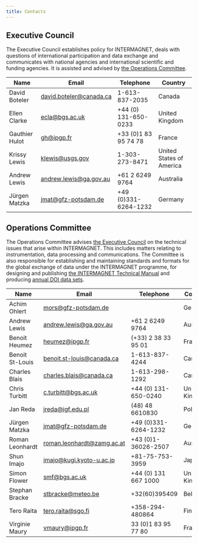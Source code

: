 ```yaml
---
title: Contacts
---
```


## Executive Council

The Executive Council establishes policy for INTERMAGNET, deals with questions of international participation and data exchange and communicates with national agencies and international scientific and funding agencies. It is assisted and advised by [the Operations Committee](#operations-committee).

| Name |  Email | Telephone | Country |
|------|--------|-----------|---------|
| David Boteler | david.boteler@canada.ca | 1-613-837-2035 | Canada |
| Ellen Clarke | ecla@bgs.ac.uk | +44 (0) 131-650-0233 | United Kingdom |
| Gauthier Hulot | gh@ipgp.fr | +33 (0)1 83 95 74 78 | France |
| Krissy Lewis | klewis@usgs.gov | 1-303-273-8471 | United States of America |
| Andrew Lewis | andrew.lewis@ga.gov.au | +61 2 6249 9764 | Australia |
| Jürgen Matzka | jmat@gfz-potsdam.de | +49 (0)331-6264-1232 | Germany |

## Operations Committee

The Operations Committee advises [the Executive Council](#executive-council) on the technical issues that arise within INTERMAGNET. This includes matters relating to instrumentation, data processing and communications. The Committee is also responsible for establishing and maintaining standards and formats for the global exchange of data under the INTERMAGNET programme, for designing and publishing [the INTERMAGNET Technical Manual](/docs/Technical-Manual/technical_manual.pdf) and producing [annual DOI data sets](/data_conditions.md).

| Name |  Email | Telephone | Country |
|------|--------|-----------|---------|
| Achim Ohlert | mors@gfz-potsdam.de |  | Germany |
| Andrew Lewis | andrew.lewis@ga.gov.au | +61 2 6249 9764 | Australia |
| Benoit Heumez | heumez@ipgp.fr | (+33) 2 38 33 95 01 | France |
| Benoit St-Louis | benoit.st-louis@canada.ca | 1-613-837-4244 | Canada |
| Charles Blais | charles.blais@canada.ca | 1-613-298-1292 | Canada |
| Chris Turbitt | c.turbitt@bgs.ac.uk | +44 (0) 131-650-0240 | United Kingdom |
| Jan Reda | jreda@igf.edu.pl | (48) 48 6610830 | Poland |
| Jürgen Matzka | jmat@gfz-potsdam.de | +49 (0)331-6264-1232 | Germany |
| Roman Leonhardt | roman.leonhardt@zamg.ac.at | +43 (0)1-36026-2507 | Austria |
| Shun Imajo | imajo@kugi.kyoto-u.ac.jp | +81-75-753-3959 | Japan
| Simon Flower | smf@bgs.ac.uk | +44 (0) 131 667 1000 | United Kingdom |
| Stephan Bracke | stbracke@meteo.be | +32(60)395409 | Belgium |
| Tero Raita | tero.raita@sgo.fi | +358-294-480864 | Finland |
| Virginie Maury | vmaury@ipgp.fr | 33 (0)1 83 95 77 80	 | France |


